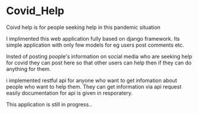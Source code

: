 # Covid_Help
Coivd help is for people seeking help in this pandemic situation


I implimented this web application fully based on django framework.
Its simple application with only few models for eg users post comments etc.


Insted of posting poople's information on social media who are seeking help for covid they can post here
so that other users can help then if they can do anything for them.

i implemented restful api for anyone who want to get infomation about people who want to help them. They can get information via api request easily documentation for api is given in resporatery.

This application is still in progress..
